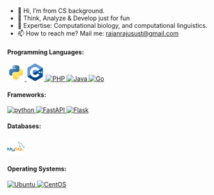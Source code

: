 - 👋 Hi, I’m from CS background. 
- 👀 Think, Analyze & Develop just for fun
- 🌱 Expertise: Computational biology, and computational linguistics.
- 📫 How to reach me? Mail me: rajanrajusust@gmail.com

<h4 align="left">Programming Languages:</h4>
<p align="left"><a href="https://www.python.org" target="_blank" rel="noreferrer"> <img src="https://raw.githubusercontent.com/devicons/devicon/master/icons/python/python-original.svg" alt="python" width="40" height="40"/> </a> <a href="https://www.w3schools.com/cpp/" target="_blank" rel="noreferrer"> <img src="https://raw.githubusercontent.com/devicons/devicon/master/icons/cplusplus/cplusplus-original.svg" alt="cplusplus" width="40" height="40"/> </a> <a href="https://www.php.net/" target="_blank" rel="noreferrer"> <img src="https://www.php.net/favicon.ico?v=2" alt="PHP" width="40" height="40"/> </a><a href="https://www.java.com/en/" target="_blank" rel="noreferrer"> <img src="https://cdn.jsdelivr.net/gh/devicons/devicon@latest/icons/java/java-original.svg" alt="Java" width="40" height="40"/> </a><a href="https://go.dev/" target="_blank" rel="noreferrer"> <img src="https://cdn.jsdelivr.net/gh/devicons/devicon@latest/icons/go/go-original-wordmark.svg" alt="Go" width="40" height="40"/> </a>


  
</p>

<h4 align="left">Frameworks:</h4>
<p align="left">
<a href="https://laravel.com/" target="_blank" rel="noreferrer"> <img src="https://laravel.com/img/logomark.min.svg" alt="python" width="40" height="40"/> </a> <a href="https://fastapi.tiangolo.com/" target="_blank" rel="noreferrer"> <img src="https://fastapi.tiangolo.com/img/favicon.png" alt="FastAPI" width="40" height="40"/></a><a href="https://flask.palletsprojects.com/" target="_blank" rel="noreferrer"> <img src="https://cdn.jsdelivr.net/gh/devicons/devicon@latest/icons/flask/flask-original.svg" alt="Flask" width="40" height="40"/></a>


  
</p>

<h4 align="left">Databases:</h4>
<p align="left">
<a href="https://www.mysql.com/" target="_blank" rel="noreferrer"> <img src="https://raw.githubusercontent.com/devicons/devicon/master/icons/mysql/mysql-original-wordmark.svg" alt="mysql" width="40" height="40"/> </a>
</p>


<h4 align="left">Operating Systems:</h4>
<p align="left">
<a href="https://ubuntu.com/" target="_blank" rel="noreferrer"> <img src="https://assets.ubuntu.com/v1/8114528b-picto-ubuntu-orange.png" alt="Ubuntu" width="40" height="40"/> </a> <a href="https://www.centos.org/" target="_blank" rel="noreferrer"> <img src="https://www.centos.org/assets/img/favicon.png" alt="CentOS" width="40" height="40"/></a>
</p>

<!---
Rajan-sust/Rajan-sust is a ✨ special ✨ repository because its `README.md` (this file) appears on your GitHub profile.
You can click the Preview link to take a look at your changes.
#### Skills :
- **Programming Languages** :  Python3, C++, Java, PHP, Javascript, Golang
- **Frameworks** : Flask, FastAPI, Laravel, Express
- **Web Technologies** : REST
- **Data Management** : MySQL, MongoDB, Redis, Vector DB (Qdrant)
- **DevOps** : Linux, Docker
- **Cloud** : GCP
--->
